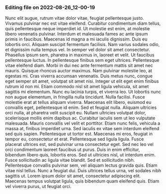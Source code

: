 

### Editing file on 2022-08-26_12-00-19

Nunc elit augue, rutrum vitae dolor vitae, feugiat pellentesque justo. Vivamus pulvinar nec est vitae eleifend. Curabitur condimentum diam tellus, quis pellentesque neque imperdiet id. Ut molestie est enim, at molestie libero venenatis pulvinar. Interdum et malesuada fames ac ante ipsum primis in faucibus. Maecenas id magna a mi iaculis dignissim. Duis eu lobortis orci. Aliquam suscipit fermentum facilisis. Nam varius sodales odio, et dignissim nulla tempus vel.
In semper vel dolor sit amet consectetur. Phasellus ipsum sem, pharetra in maximus in, laoreet et velit. Ut faucibus pellentesque luctus. In pellentesque finibus sem eget ultrices. Pellentesque vitae eleifend diam. Morbi in dui nec ante fermentum mattis sit amet nec mauris. Quisque rhoncus auctor maximus. Nam pulvinar molestie leo, at egestas mi.
Cras viverra accumsan venenatis. Duis metus nunc, congue eget semper sit amet, volutpat sit amet nisi. Integer ut elit eget enim finibus rutrum id non mi. Etiam commodo nisl sit amet ligula vehicula, sit amet sagittis mi elementum. Nunc eu lacinia turpis, et viverra leo. Ut lobortis nunc non augue elementum, in fringilla nulla tincidunt. Nulla facilisi. Fusce molestie erat at tellus aliquam viverra. Maecenas elit libero, euismod eu convallis eget, pellentesque id enim. Sed et feugiat nulla. Aliquam ultricies orci nulla, at pharetra velit suscipit eu. Nullam ultricies volutpat dolor, scelerisque mollis enim dapibus ac.
Curabitur iaculis sem ut leo vulputate malesuada. Mauris convallis vel velit et porttitor. Etiam nunc felis, vehicula a massa at, finibus imperdiet urna. Sed iaculis ex vitae sem interdum eleifend sed quis sapien. Pellentesque ut tortor est. Maecenas mi eros, feugiat in tempor eu, consectetur et erat. Pellentesque sed ligula ligula. Fusce placerat ultrices est, sed pulvinar urna consectetur eget. Sed nec leo vel orci condimentum laoreet faucibus ut purus.
Duis in enim efficitur, bibendum libero quis, lobortis eros. Sed ut ultricies nisl, ut interdum enim. Fusce sollicitudin ac ligula vitae blandit. Sed et sollicitudin nibh. Pellentesque convallis pulvinar sem, vel aliquam lectus gravida quis. Etiam vitae nisl tellus. Nunc a feugiat dui. Duis ultrices tellus urna, vel sodales nibh sagittis ut. Lorem ipsum dolor sit amet, consectetur adipiscing elit. Maecenas tempus volutpat ligula, quis bibendum quam eleifend quis. Etiam vel viverra purus, ut feugiat orci.


